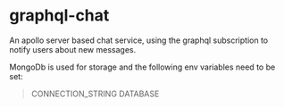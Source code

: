 # graphql-chat

An apollo server based chat service, using the graphql subscription to notify users about new messages.

MongoDb is used for storage and the following env variables need to be set:

> CONNECTION_STRING
> DATABASE
